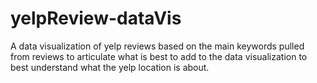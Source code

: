 # yelpReview-dataVis
A data visualization of yelp reviews based on the main keywords pulled from reviews to articulate what is best to add to the data visualization to best understand what the yelp location is about.
